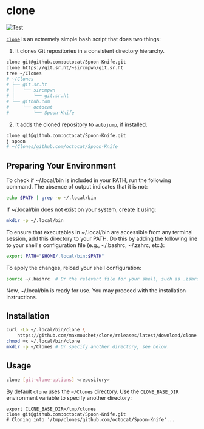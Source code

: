 # clone

[![Test](https://github.com/maxmouchet/clone/actions/workflows/test.yaml/badge.svg)](https://github.com/maxmouchet/clone/actions/workflows/test.yaml)

[`clone`](/clone) is an extremely simple bash script that does two things:

1) It clones Git repositories in a consistent directory hierarchy.

```bash
clone git@github.com:octocat/Spoon-Knife.git
clone https://git.sr.ht/~sircmpwn/git.sr.ht
tree ~/Clones
# ~/Clones
# ├── git.sr.ht
# │   └── sircmpwn
# │       └── git.sr.ht
# └── github.com
#     └── octocat
#         └── Spoon-Knife
```

2. It adds the cloned repository to [`autojump`](https://github.com/wting/autojump), if installed.
```bash
clone git@github.com:octocat/Spoon-Knife.git
j spoon
# ~/Clones/github.com/octocat/Spoon-Knife
```

## Preparing Your Environment

To check if ~/.local/bin is included in your PATH, run the following command. The absence of output indicates that it is not:

```bash
echo $PATH | grep -o ~/.local/bin
```

If ~/.local/bin does not exist on your system, create it using:

```bash
mkdir -p ~/.local/bin
```

To ensure that executables in ~/.local/bin are accessible from any terminal session, add this directory to your PATH. Do this by adding the following line to your shell's configuration file (e.g., ~/.bashrc, ~/.zshrc, etc.):


```bash
export PATH="$HOME/.local/bin:$PATH"
```

To apply the changes, reload your shell configuration:

```bash
source ~/.bashrc  # Or the relevant file for your shell, such as .zshrc
```

Now, ~/.local/bin is ready for use. You may proceed with the installation instructions.

## Installation

```bash
curl -Lo ~/.local/bin/clone \
    https://github.com/maxmouchet/clone/releases/latest/download/clone
chmod +x ~/.local/bin/clone
mkdir -p ~/Clones # Or specify another directory, see below.
```

## Usage

```bash
clone [git-clone-options] <repository>
```

By default `clone` uses the `~/Clones` directory. Use the `CLONE_BASE_DIR` environment variable to specify another directory:
```
export CLONE_BASE_DIR=/tmp/clones
clone git@github.com:octocat/Spoon-Knife.git
# Cloning into '/tmp/clones/github.com/octocat/Spoon-Knife'...
```